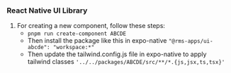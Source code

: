 ### React Native UI Library

1. For creating a new component, follow these steps:
    -  ```pnpm run create-component ABCDE```
    - Then install the package like this in expo-native
        ```"@rms-apps/ui-abcde": "workspace:*"```
    - Then update the tailwind.config.js file in expo-native to apply tailwind classes
        ```'../../packages/ABCDE/src/**/*.{js,jsx,ts,tsx}'```
